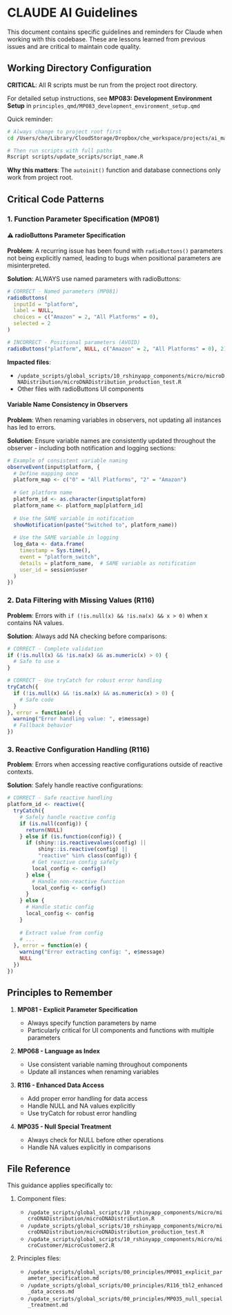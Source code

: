 # CLAUDE AI Guidelines

This document contains specific guidelines and reminders for Claude when working with this codebase. These are lessons learned from previous issues and are critical to maintain code quality.

## Working Directory Configuration

**CRITICAL**: All R scripts must be run from the project root directory.

For detailed setup instructions, see **MP083: Development Environment Setup** in `principles_qmd/MP083_development_environment_setup.qmd`

Quick reminder:

```bash
# Always change to project root first
cd /Users/che/Library/CloudStorage/Dropbox/che_workspace/projects/ai_martech/l3_enterprise/WISER

# Then run scripts with full paths  
Rscript scripts/update_scripts/script_name.R
```

**Why this matters**: The `autoinit()` function and database connections only work from project root.

## Critical Code Patterns

### 1. Function Parameter Specification (MP081)

#### ⚠️ radioButtons Parameter Specification

**Problem**: A recurring issue has been found with `radioButtons()` parameters not being explicitly named, leading to bugs when positional parameters are misinterpreted.

**Solution**: ALWAYS use named parameters with radioButtons:

```r
# CORRECT - Named parameters (MP081)
radioButtons(
  inputId = "platform",
  label = NULL,
  choices = c("Amazon" = 2, "All Platforms" = 0),
  selected = 2
)

# INCORRECT - Positional parameters (AVOID)
radioButtons("platform", NULL, c("Amazon" = 2, "All Platforms" = 0), 2)
```

**Impacted files**:

- `/update_scripts/global_scripts/10_rshinyapp_components/micro/microDNADistribution/microDNADistribution_production_test.R`
- Other files with radioButtons UI components

#### Variable Name Consistency in Observers

**Problem**: When renaming variables in observers, not updating all instances has led to errors.

**Solution**: Ensure variable names are consistently updated throughout the observer - including both notification and logging sections:

```r
# Example of consistent variable naming
observeEvent(input$platform, {
  # Define mapping once
  platform_map <- c("0" = "All Platforms", "2" = "Amazon")
  
  # Get platform name
  platform_id <- as.character(input$platform)
  platform_name <- platform_map[platform_id]
  
  # Use the SAME variable in notification
  showNotification(paste("Switched to", platform_name))
  
  # Use the SAME variable in logging
  log_data <- data.frame(
    timestamp = Sys.time(),
    event = "platform_switch",
    details = platform_name,  # SAME variable as notification
    user_id = session$user
  )
})
```

### 2. Data Filtering with Missing Values (R116)

**Problem**: Errors with `if (!is.null(x) && !is.na(x) && x > 0)` when x contains NA values.

**Solution**: Always add NA checking before comparisons:

```r
# CORRECT - Complete validation
if (!is.null(x) && !is.na(x) && as.numeric(x) > 0) {
  # Safe to use x
}

# CORRECT - Use tryCatch for robust error handling
tryCatch({
  if (!is.null(x) && !is.na(x) && as.numeric(x) > 0) {
    # Safe code
  }
}, error = function(e) {
  warning("Error handling value: ", e$message)
  # Fallback behavior
})
```

### 3. Reactive Configuration Handling (R116)

**Problem**: Errors when accessing reactive configurations outside of reactive contexts.

**Solution**: Safely handle reactive configurations:

```r
# CORRECT - Safe reactive handling
platform_id <- reactive({
  tryCatch({
    # Safely handle reactive config
    if (is.null(config)) {
      return(NULL)
    } else if (is.function(config)) {
      if (shiny::is.reactivevalues(config) || 
          shiny::is.reactive(config) || 
          "reactive" %in% class(config)) {
        # Get reactive config safely
        local_config <- config()
      } else {
        # Handle non-reactive function
        local_config <- config()
      }
    } else {
      # Handle static config
      local_config <- config
    }
    
    # Extract value from config
    # ...
  }, error = function(e) {
    warning("Error extracting config: ", e$message)
    NULL
  })
})
```

## Principles to Remember

1. **MP081 - Explicit Parameter Specification**
   - Always specify function parameters by name
   - Particularly critical for UI components and functions with multiple parameters

2. **MP068 - Language as Index**
   - Use consistent variable naming throughout components
   - Update all instances when renaming variables

3. **R116 - Enhanced Data Access**
   - Add proper error handling for data access
   - Handle NULL and NA values explicitly
   - Use tryCatch for robust error handling

4. **MP035 - Null Special Treatment**
   - Always check for NULL before other operations
   - Handle NA values explicitly in comparisons

## File Reference

This guidance applies specifically to:

1. Component files:
   - `/update_scripts/global_scripts/10_rshinyapp_components/micro/microDNADistribution/microDNADistribution.R`
   - `/update_scripts/global_scripts/10_rshinyapp_components/micro/microDNADistribution/microDNADistribution_production_test.R`
   - `/update_scripts/global_scripts/10_rshinyapp_components/micro/microCustomer/microCustomer2.R`

2. Principles files:
   - `/update_scripts/global_scripts/00_principles/MP081_explicit_parameter_specification.md`
   - `/update_scripts/global_scripts/00_principles/R116_tbl2_enhanced_data_access.md`
   - `/update_scripts/global_scripts/00_principles/MP035_null_special_treatment.md`